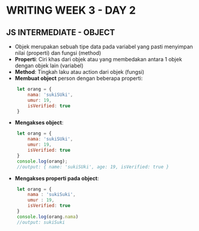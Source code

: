 # WRITING WEEK 3 - DAY 2
## JS INTERMEDIATE - OBJECT
- Objek merupakan sebuah tipe data pada variabel yang pasti menyimpan nilai (properti) dan fungsi (method)
- **Properti**: Ciri khas dari objek atau yang membedakan antara 1 objek dengan objek lain (variabel)
- **Method**: Tingkah laku atau action dari objek (fungsi)
- **Membuat object** person dengan beberapa properti:
```js
    let orang = {
        nama: 'sukiSUki',
        umur: 19,
        isVerified: true
    }
```
- **Mengakses object**:
```js
    let orang = {
        nama: 'sukiSUki',
        umur: 19,
        isVerified: true
    }
    console.log(orang);
    //output: { name: 'sukiSUki', age: 19, isVerified: true }
```
- **Mengakses properti pada object**:
```js
    let orang = {
        nama : 'sukiSuki',
        umur : 19,
        isVerified: true
    }
    console.log(orang.nama)
    //output: sukiSuki
```



